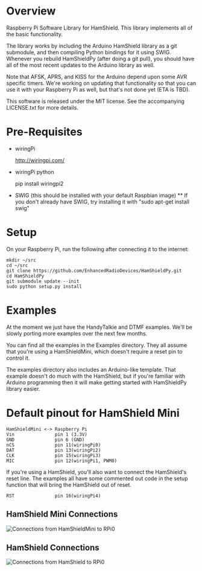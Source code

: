 

# Overview

Raspberry Pi Software Library for HamShield. This library implements all of the basic functionality.

The library works by including the Arduino HamShield library as a git submodule, and then compiling Python bindings for it using SWIG. Whenever you rebuild HamShieldPy (after doing a git pull), you should have all of the most recent updates to the Arduino library as well.

Note that AFSK, APRS, and KISS for the Arduino depend upon some AVR specific timers. We're working on updating that functionality so that you can use it with your Raspberry Pi as well, but that's not done yet (ETA is TBD).

This software is released under the MIT license. See the accompanying
LICENSE.txt for more details.

# Pre-Requisites

* wiringPi

    http://wiringpi.com/

* wiringPi python

    pip install wiringpi2

* SWIG (this should be installed with your default Raspbian image)
** If you don't already have SWIG, try installing it with "sudo apt-get install swig"

# Setup


On your Raspberry Pi, run the following after connecting it to the internet:

    mkdir ~/src
    cd ~/src
    git clone https://github.com/EnhancedRadioDevices/HamShieldPy.git
    cd HamShieldPy
    git submodule update --init
    sudo python setup.py install

# Examples

At the moment we just have the HandyTalkie and DTMF examples. We'll be slowly porting more examples over the next few months.

You can find all the examples in the Examples directory. They all assume that you're using a HamShieldMini, which doesn't require a reset pin to control it. 

The examples directory also includes an Arduino-like template. That example doesn't do much with the HamShield, but if you're familiar with Arduino programming then it will make getting started with HamShieldPy library easier.

# Default pinout for HamShield Mini

    HamShieldMini <-> Raspberry Pi
    Vin               pin 1 (3.3V)
    GND               pin 6 (GND)
    nCS               pin 11(wiringPi0)
    DAT               pin 13(wiringPi2)
    CLK               pin 15(wiringPi3)
    MIC               pin 12(wiringPi1, PWM0)
    
If you're using a HamShield, you'll also want to connect the HamShield's reset line. The examples all have some commented out code in the setup function that will bring the HamShield out of reset.

    RST               pin 16(wiringPi4)

## HamShield Mini Connections
![Connections from HamShieldMini to RPi0](https://i.ibb.co/31bRscP/Ham-Shield-Mini-RPi0-Connections.jpg)

## HamShield Connections
![Connections from HamShield to RPi0](https://i.ibb.co/h7jQpZy/Ham-Shield-RPi0-Connections.jpg)
